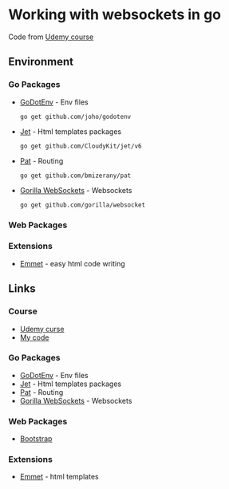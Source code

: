 # Working with websockets in go
Code from [Udemy course](https://www.udemy.com/course/working-with-websockets-in-go/)

## Environment
### Go Packages
* [GoDotEnv](https://github.com/joho/godotenv) - Env files
    ```
    go get github.com/joho/godotenv
    ```
* [Jet](https://github.com/CloudyKit/jet) - Html templates packages
    ```
    go get github.com/CloudyKit/jet/v6
    ```
* [Pat](https://github.com/bmizerany/pat) - Routing
    ```
    go get github.com/bmizerany/pat
    ```
* [Gorilla WebSockets](https://github.com/gorilla/websocket) - Websockets
    ```
    go get github.com/gorilla/websocket
    ```
### Web Packages

### Extensions
* [Emmet](http://emmet.io/) - easy html code writing

## Links
### Course
* [Udemy curse](https://www.udemy.com/course/working-with-websockets-in-go/)
* [My code](https://github.com/agedito/ugo_websockets)
### Go Packages
* [GoDotEnv](https://github.com/joho/godotenv) - Env files
* [Jet](https://github.com/CloudyKit/jet) - Html templates packages
* [Pat](https://github.com/bmizerany/pat) - Routing
* [Gorilla WebSockets](https://github.com/gorilla/websocket) - Websockets
### Web Packages
* [Bootstrap](https://getbootstrap.com/)
### Extensions
* [Emmet](http://emmet.io/) - html templates
